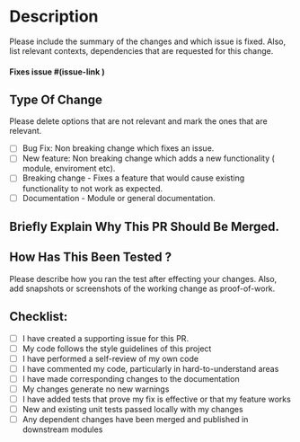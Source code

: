 # Description

Please include the summary of the changes and which issue is fixed. Also, list relevant contexts, dependencies that are requested for this change.

#### Fixes issue #(issue-link )

## Type Of Change

Please delete options that are not relevant and mark the ones that are relevant.

- [ ] Bug Fix: Non breaking change which fixes an issue.
- [ ] New feature: Non breaking change which adds a new functionality ( module, enviroment etc).
- [ ] Breaking change - Fixes a feature that would cause existing functionality to not work as expected.
- [ ] Documentation - Module or general documentation.

## Briefly Explain Why This PR Should Be Merged.



## How Has This Been Tested ?

Please describe how you ran the test after effecting your changes. Also, add snapshots or screenshots of the working change as proof-of-work.

## Checklist:

- [ ] I have created a supporting issue for this PR.
- [ ] My code follows the style guidelines of this project
- [ ] I have performed a self-review of my own code
- [ ] I have commented my code, particularly in hard-to-understand areas
- [ ] I have made corresponding changes to the documentation
- [ ] My changes generate no new warnings
- [ ] I have added tests that prove my fix is effective or that my feature works
- [ ] New and existing unit tests passed locally with my changes
- [ ] Any dependent changes have been merged and published in downstream modules